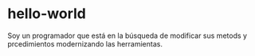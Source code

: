 # hello-world
Soy un programador que está en la búsqueda de modificar sus metods y prcedimientos modernizando las herramientas.
